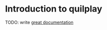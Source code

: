 # Introduction to quilplay

TODO: write [great documentation](http://jacobian.org/writing/what-to-write/)
